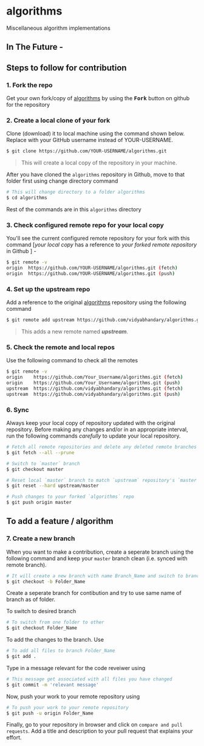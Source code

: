 # algorithms
Miscellaneous algorithm implementations

## In The Future - 

## Steps to follow for contribution 

### 1. Fork the repo 

Get your own fork/copy of [algorithms](https://github.com/vidyabhandary/algorithms) by using the <kbd><b>Fork</b></kbd></a> button on github for the repository

### 2. Create a local clone of your fork

Clone (download) it to local machine using the command shown below. Replace with your GitHub username instead of YOUR-USERNAME.

```sh
$ git clone https://github.com/YOUR-USERNAME/algorithms.git
```

> This will create a local copy of the repository in your machine.

After you have cloned the `algorithms` repository in Github, move to that folder first using change directory command 

```sh
# This will change directory to a folder algorithms
$ cd algorithms
```

Rest of the commands are in this `algorithms` directory

### 3. Check configured remote repo for your local copy

You'll see the current configured remote repository for your fork with this command [*your local copy* has a reference to *your forked remote repository* in Github ] - 

```sh
$ git remote -v
origin  https://github.com/YOUR-USERNAME/algorithms.git (fetch)
origin  https://github.com/YOUR-USERNAME/algorithms.git (push)
```

### 4. Set up the upstream repo

Add a reference to the original [algorithms](https://github.com/vidyabhandary/algorithms.git) repository using the following command

```sh
$ git remote add upstream https://github.com/vidyabhandary/algorithms.git
```

> This adds a new remote named ***upstream***.

### 5. Check the remote and local repos
Use the following command to check all the remotes

```sh
$ git remote -v
origin    https://github.com/Your_Username/algorithms.git (fetch)
origin    https://github.com/Your_Username/algorithms.git (push)
upstream  https://github.com/vidyabhandary/algorithms.git (fetch)
upstream  https://github.com/vidyabhandary/algorithms.git (push)
```

### 6. Sync 

Always keep your local copy of repository updated with the original repository.
Before making any changes and/or in an appropriate interval, run the following commands *carefully* to update your local repository.

```sh
# Fetch all remote repositories and delete any deleted remote branches
$ git fetch --all --prune

# Switch to `master` branch
$ git checkout master

# Reset local `master` branch to match `upstream` repository's `master` branch
$ git reset --hard upstream/master

# Push changes to your forked `algorithms` repo
$ git push origin master
```
## To add a feature / algorithm

### 7. Create a new branch 

When you want to make a contribution, create a seperate branch using the following command and keep your `master` branch clean (i.e. synced with remote branch).

```sh
# It will create a new branch with name Branch_Name and switch to branch Folder_Name
$ git checkout -b Folder_Name
```

Create a seperate branch for contibution and try to use same name of branch as of folder.

To switch to desired branch

```sh
# To switch from one folder to other
$ git checkout Folder_Name
```

To add the changes to the branch. Use

```sh
# To add all files to branch Folder_Name
$ git add .
```

Type in a message relevant for the code reveiwer using

```sh
# This message get associated with all files you have changed
$ git commit -m 'relevant message'
```

Now, push your work to your remote repository using

```sh
# To push your work to your remote repository
$ git push -u origin Folder_Name
```

Finally, go to your repository in browser and click on `compare and pull requests`.
Add a title and description to your pull request that explains your effort.


